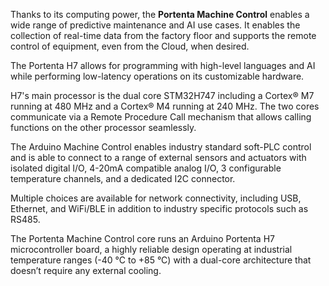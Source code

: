 <FeatureDescription>

Thanks to its computing power, the **Portenta Machine Control** enables a wide range of predictive maintenance and AI use cases. It enables the collection of real-time data from the factory floor and supports the remote control of equipment, even from the Cloud, when desired.

</FeatureDescription>


<FeatureList>
<Feature title="Portenta H7 Microcontroller" image="mkr-form-factor">

  The Portenta H7 allows for programming with high-level languages and AI while performing low-latency operations on its customizable hardware.
  <FeatureWrapper>
    <FeatureLink title="Read More" url="/hardware/portenta-h7" />
  </FeatureWrapper>

</Feature>

<Feature title="STM32H747XI dual Cortex®-M7+M4 32bit low power Arm® MCU" image="mcu">

  H7's main processor is the dual core STM32H747 including a Cortex® M7 running at 480 MHz and a Cortex® M4 running at 240 MHz. The two cores communicate via a Remote Procedure Call mechanism that allows calling functions on the other processor seamlessly.
  <FeatureWrapper>
    <FeatureLink title="Datasheet" url="https://content.arduino.cc/assets/Arduino-Portenta-H7_Datasheet_stm32h747xi.pdf" download/>
  </FeatureWrapper>

</Feature>

<Feature title="Carrier connections" image="connection">

  The Arduino Machine Control enables industry standard soft-PLC control and is able to connect to a range of external sensors and actuators with isolated digital I/O, 4-20mA compatible analog I/O, 3 configurable temperature channels, and a dedicated I2C connector.

</Feature>

<Feature title="Connectivity" image="wifi-bluetooth">

  Multiple choices are available for network connectivity, including USB, Ethernet, and WiFi/BLE in addition to industry specific protocols such as RS485.

</Feature>

<Feature title="Board and carrier temperature" image="temperature-sensor">

  The Portenta Machine Control core runs an Arduino Portenta H7 microcontroller board, a highly reliable design operating at industrial temperature ranges (-40 °C to +85 °C) with a dual-core architecture that doesn’t require any external cooling.

</Feature>

</FeatureList>

